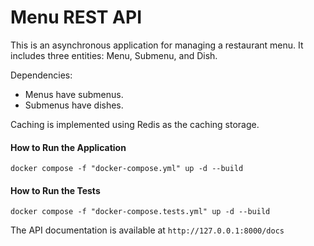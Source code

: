 # Menu REST API

This is an asynchronous application for managing a restaurant menu. It includes three entities: Menu, Submenu, and Dish.

Dependencies:
+ Menus have submenus.
+ Submenus have dishes.

Caching is implemented using Redis as the caching storage.

#### How to Run the Application
```
docker compose -f "docker-compose.yml" up -d --build 
```
#### How to Run the Tests
```
docker compose -f "docker-compose.tests.yml" up -d --build 
```

The API documentation is available at ```http://127.0.0.1:8000/docs```